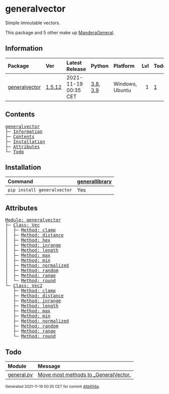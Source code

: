 # generalvector
Simple immutable vectors.

This package and 5 other make up [ManderaGeneral](https://github.com/ManderaGeneral).

## Information
| Package                                                          | Ver                                               | Latest Release       | Python                                                                                                                   | Platform        |   Lvl | Todo                                                      | Tests   |
|:-----------------------------------------------------------------|:--------------------------------------------------|:---------------------|:-------------------------------------------------------------------------------------------------------------------------|:----------------|------:|:----------------------------------------------------------|:--------|
| [generalvector](https://github.com/ManderaGeneral/generalvector) | [1.5.12](https://pypi.org/project/generalvector/) | 2021-11-19 00:35 CET | [3.8](https://www.python.org/downloads/release/python-380/), [3.9](https://www.python.org/downloads/release/python-390/) | Windows, Ubuntu |     1 | [1](https://github.com/ManderaGeneral/generalvector#Todo) | 100.0 % |

## Contents
<pre>
<a href='#generalvector'>generalvector</a>
├─ <a href='#Information'>Information</a>
├─ <a href='#Contents'>Contents</a>
├─ <a href='#Installation'>Installation</a>
├─ <a href='#Attributes'>Attributes</a>
└─ <a href='#Todo'>Todo</a>
</pre>

## Installation
| Command                     | <a href='https://pypi.org/project/generallibrary'>generallibrary</a>   |
|:----------------------------|:-----------------------------------------------------------------------|
| `pip install generalvector` | Yes                                                                    |

## Attributes
<pre>
<a href='https://github.com/ManderaGeneral/generalvector/blob/46b656a/generalvector/__init__.py#L1'>Module: generalvector</a>
├─ <a href='https://github.com/ManderaGeneral/generalvector/blob/46b656a/generalvector/vector.py#L1'>Class: Vec</a>
│  ├─ <a href='https://github.com/ManderaGeneral/generalvector/blob/46b656a/generalvector/vector.py#L1'>Method: clamp</a>
│  ├─ <a href='https://github.com/ManderaGeneral/generalvector/blob/46b656a/generalvector/vector.py#L1'>Method: distance</a>
│  ├─ <a href='https://github.com/ManderaGeneral/generalvector/blob/46b656a/generalvector/vector.py#L1'>Method: hex</a>
│  ├─ <a href='https://github.com/ManderaGeneral/generalvector/blob/46b656a/generalvector/vector.py#L1'>Method: inrange</a>
│  ├─ <a href='https://github.com/ManderaGeneral/generalvector/blob/46b656a/generalvector/vector.py#L1'>Method: length</a>
│  ├─ <a href='https://github.com/ManderaGeneral/generalvector/blob/46b656a/generalvector/vector.py#L1'>Method: max</a>
│  ├─ <a href='https://github.com/ManderaGeneral/generalvector/blob/46b656a/generalvector/vector.py#L1'>Method: min</a>
│  ├─ <a href='https://github.com/ManderaGeneral/generalvector/blob/46b656a/generalvector/vector.py#L1'>Method: normalized</a>
│  ├─ <a href='https://github.com/ManderaGeneral/generalvector/blob/46b656a/generalvector/vector.py#L1'>Method: random</a>
│  ├─ <a href='https://github.com/ManderaGeneral/generalvector/blob/46b656a/generalvector/vector.py#L1'>Method: range</a>
│  └─ <a href='https://github.com/ManderaGeneral/generalvector/blob/46b656a/generalvector/vector.py#L1'>Method: round</a>
└─ <a href='https://github.com/ManderaGeneral/generalvector/blob/46b656a/generalvector/vector2.py#L1'>Class: Vec2</a>
   ├─ <a href='https://github.com/ManderaGeneral/generalvector/blob/46b656a/generalvector/vector2.py#L1'>Method: clamp</a>
   ├─ <a href='https://github.com/ManderaGeneral/generalvector/blob/46b656a/generalvector/vector2.py#L1'>Method: distance</a>
   ├─ <a href='https://github.com/ManderaGeneral/generalvector/blob/46b656a/generalvector/vector2.py#L1'>Method: inrange</a>
   ├─ <a href='https://github.com/ManderaGeneral/generalvector/blob/46b656a/generalvector/vector2.py#L1'>Method: length</a>
   ├─ <a href='https://github.com/ManderaGeneral/generalvector/blob/46b656a/generalvector/vector2.py#L1'>Method: max</a>
   ├─ <a href='https://github.com/ManderaGeneral/generalvector/blob/46b656a/generalvector/vector2.py#L1'>Method: min</a>
   ├─ <a href='https://github.com/ManderaGeneral/generalvector/blob/46b656a/generalvector/vector2.py#L1'>Method: normalized</a>
   ├─ <a href='https://github.com/ManderaGeneral/generalvector/blob/46b656a/generalvector/vector2.py#L1'>Method: random</a>
   ├─ <a href='https://github.com/ManderaGeneral/generalvector/blob/46b656a/generalvector/vector2.py#L1'>Method: range</a>
   └─ <a href='https://github.com/ManderaGeneral/generalvector/blob/46b656a/generalvector/vector2.py#L1'>Method: round</a>
</pre>

## Todo
| Module                                                                                                           | Message                                                                                                                                    |
|:-----------------------------------------------------------------------------------------------------------------|:-------------------------------------------------------------------------------------------------------------------------------------------|
| <a href='https://github.com/ManderaGeneral/generalvector/blob/master/generalvector/general.py#L1'>general.py</a> | <a href='https://github.com/ManderaGeneral/generalvector/blob/master/generalvector/general.py#L7'>Move most methods to _GeneralVector.</a> |

<sup>
Generated 2021-11-19 00:35 CET for commit <a href='https://github.com/ManderaGeneral/generalvector/commit/46b656a'>46b656a</a>.
</sup>
